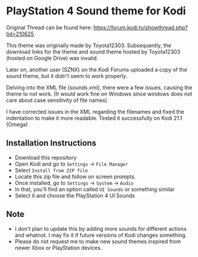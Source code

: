 # PlayStation 4 Sound theme for Kodi

Original Thread can be found here: https://forum.kodi.tv/showthread.php?tid=210625

This theme was originally made by Toyota12303. Subsequently, the download links for the theme and sound theme hosted by Toyota12303 (hosted on Google Drive) was invalid.

Later on, another user (SZNX) on the Kodi Forums uploaded a copy of the sound theme, but it didn't seem to work properly.

Delving into the XML file (sounds.xml), there were a few issues, causing the theme to not work. (It would work fine on Windows since windows does not care about case sensitivity of file names)

I have corrected issues in the XML regarding the filenames and fixed the indentation to make it more readable. Tested it successfully on Kodi 21.1 (Omega)

## Installation Instructions

* Download this repository
* Open Kodi and go to `Settings` -> `File Manager`
* Select `Install from ZIP file`
* Locate this zip file and follow on screen prompts.
* Once installed, go to `Settings` -> `System` -> `Audio`
* In that, you'll find an option called `UI Sounds` or something similar
* Select it and choose the PlayStation 4 UI Sounds

## Note

* I don't plan to update this by adding more sounds for different actions and whatnot. I may fix it if future versions of Kodi changes something.
* Please do not request me to make new sound themes inspired from newer Xbox or PlayStation devices.
